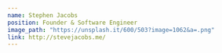 ```yaml
---
name: Stephen Jacobs
position: Founder & Software Engineer
image_path: "https://unsplash.it/600/503?image=1062&a=.png"
link: http://stevejacobs.me/
---
```

